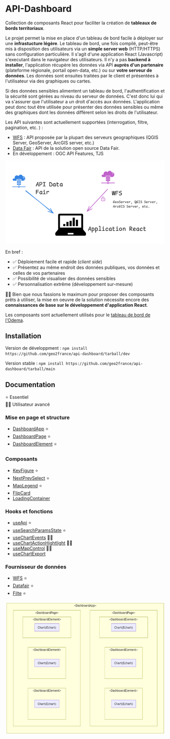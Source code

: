 # API-Dashboard

Collection de composants React pour faciliter la création de **tableaux de bords territoriaux**.

Le projet permet la mise en place d'un tableau de bord facile à déployer sur une **infrastucture légère**.
Le tableau de bord, une fois compilé, peut-être mis à disposition des utilisateurs via un **simple server web** (HTTP/HTTPS) sans configuration particulière.
Il s'agit d'une application React (Javascript) s'executant dans le navigateur des utilisateurs. Il n'y a pas **backend à installer**,
l'application récupère les données via API **auprès d'un partenaire** (plateforme régionale, portail open-data, etc.) ou sur **votre serveur de données**.
Les données sont ensuites traitées par le client et présentées à l'utilisateur via des graphiques ou cartes.

Si des données sensibles alimentent un tableau de bord, l'authentification et la sécurité sont gérées au niveau du serveur de données. C'est donc 
lui qui va s'assurer que l'utilisateur a un droit d'accès aux données. L'application peut donc tout être utilisée pour présenter
des données sensibles ou même des graphiques dont les données diffèrent selon les droits de l'utilisateur.

Les API suivantes sont actuellement supportées (interrogation, filtre, pagination, etc. ) :
- [WFS](src/data_providers/wfs/) : API proposée par la plupart des serveurs geographiques (QGIS Server, GeoServer, ArcGIS server, etc.)
- [Data Fair](src/data_providers/datafair/) : API de la solution open source Data Fair.
- En développement : OGC API Features, TJS

![diag](architecture_1.png)

En bref : 

- ✅ Déploiement facile et rapide (_client side_)
- ✅ Présentez au même endroit des données publiques, vos données et celles de vos partenaires
- ✅ Possibilité de visualiser des données sensibles
- ✅ Personnalisation extrême (développement sur-mesure)



🧑‍💻 Bien que nous fassions le maximum pour proposer des composants prêts à utiliser, la mise en oeuvre de la solution nécessite encore des **connaissances de base
sur le développement d'application React**.

Les composants sont actuellement utilisés pour le [tableau de bord de l'Odema](https://github.com/geo2france/odema-dashboard).


## Installation

Version de développment :
`npm install https://github.com/geo2france/api-dashboard/tarball/dev`

Version stable :
`npm install https://github.com/geo2france/api-dashboard/tarball/main`

## Documentation 

⭐ Essentiel  
👨‍💻 Utilisateur avancé 

### Mise en page et structure

- [DashboardApp](/src/components/Layout/) ⭐
- [DashboardPage](/src/components/DashboardPage/) ⭐
- [DashboardElement](/src/components/DashboardElement/) ⭐


### Composants 

- [KeyFigure](/src/components/KeyFigure/) ⭐
- [NextPrevSelect](/src/components/NextPrevSelect/) ⭐
- [MapLegend](/src/components/MapLegend/) ⭐
- [FlipCard](/src/components/FlipCard/)
- [LoadingContainer](/src/components/LoadingContainer/)

### Hooks et fonctions

- [useApi](/src/utils/README.MD) ⭐
- [useSearchParamsState](/src/utils/README.MD) ⭐
- [useChartEvents](/src/utils/README.MD) 👨‍💻
- [useChartActionHightlight](/src/utils/README.MD) 👨‍💻
- [useMapControl](/src/utils/README.MD) 👨‍💻
- [useChartExport](/src/utils/README.MD)

### Fournisseur de données

- [WFS](/src/data_providers/wfs/) ⭐
- [Datafair](/src/data_providers/datafair/) ⭐
- [Filte](/src/data_providers/file/) ⭐

![block-graph](block-graph.png)

<!---
```mermaid
graph TD; 

subgraph "&lt;DashboardApp&gt;"
  subgraph "&lt;DashboardPage&gt;" 
    subgraph "&lt;DashboardElement&gt;" 
        subgraph "Chart(Echart)" 
        end
    end
    subgraph "&lt;DashboardElement&gt;" 
        subgraph "Chart(Echart)" 
        end
    end
        subgraph "&lt;DashboardElement&gt;" 
        subgraph "Chart(Echart)" 
        end
    end
  end

  subgraph "&lt;DashboardPage&gt;" 
    subgraph "&lt;DashboardElement&gt;" 
        subgraph "Chart(Echart)" 
        end
    end
    subgraph "&lt;DashboardElement&gt;" 
        subgraph "Chart(Echart)" 
        end
    end
        subgraph "&lt;DashboardElement&gt;" 
        subgraph "Chart(Echart)" 
        end
    end
  end
end  
```
--->